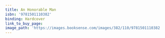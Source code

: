```yaml
---
title: An Honorable Man
isbn: '9781501110382'
binding: Hardcover
link_to_buy_page:
image_path: 'https://images.booksense.com/images/382/110/9781501110382.jpg'
---
```



